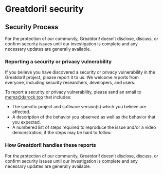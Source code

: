 # Greatdori! security

## Security Process

For the protection of our community, Greatdori! doesn’t disclose, discuss, or confirm security issues
until our investigation is complete and any necessary updates are generally available.

### Reporting a security or privacy vulnerability

If you believe you have discovered a security or privacy vulnerability in the Greatdori! project,
please report it to us. We welcome reports from everyone, including security researchers, developers, and users.

To report a security or privacy vulnerability, please send an email to memz@darock.top that includes:

- The specific project and software version(s) which you believe are affected.
- A description of the behavior you observed as well as the behavior that you expected.
- A numbered list of steps required to reproduce the issue and/or a video demonstration,
    if the steps may be hard to follow.

### How Greatdori! handles these reports

For the protection of our community, Greatdori! doesn’t disclose, discuss, or confirm security issues
until our investigation is complete and any necessary updates are generally available.
